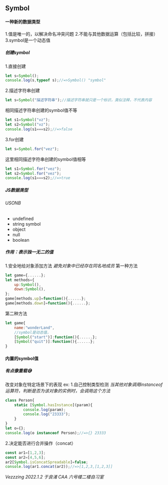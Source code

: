## Symbol
#### 一种新的数据类型
1.值是唯一的，以解决命名冲突问题
2.不能与其他数据运算（包括比较，拼接）
3.symbol是一个动态值
##### 创建symbol
1.直接创建
```javascript
let s=Symbol();
console.log(s,typeof s);//=>Symbol() "symbol"
```
2.描述字符串创建
```javascript
let s=Symbol("描述字符串");//描述字符串就只是一个标识，类似注释，不代表内容
```
相同描述字符串创建的symbol值不等
```javascript
let s1=Symbol("vz");
let s2=Symbol("vz");
console.log(s1===s2);//=>false
```
3.for创建
```javascript
let s=Symbol.for("vez");
```
这里相同描述字符串创建的symbol值相等
```javascript
let s1=Symbol.for("vez");
let s2=Symbol.for("vez");
console.log(s1===s2);//=>true
```
##### JS数据类型 
###### USONB
* undefined
* string symbol
* object
* null
* boolean
##### 作用：表示独一无二的值
1.安全地给对象添加方法
*避免对象中已经存在同名地成员*
第一种方法
```javascript
let game={......};
let methods={
    up:Symbol(),
    down:Symbol(),
};
game[methods.up]=function(){......};
game[methods.down]=function(){......};
```
第二种方法
```javascript
let game{
    name:"wonderLand",
    //symbol是动态值，
    [Symbol("start")]:function(){......};
    [Symbol("quit")]:function(){......};
}
```
#### 内置的symbol值
##### 有点像重载😅
改变对象在特定场景下的表现
ex:
1.自己控制类型检测
*当其他对象调用instanceof运算符，判断是否为该对象的实例时，会调用这个方法*
```javascript
class Person{
    static [Symbol.hasInstance](param){
        console.log(param);
        console.log("23333");
    }
}
let o={};
console.log(o instanceof Person);//=>{} 23333
```
2.决定能否进行合并操作（concat）
```javascript
const ar1=[1,2,3];
const ar2=[4,5,6];
ar2[Symbol.isConcatSpreadable]=false;
console.log(ar1.concat(ar2));//=>[1,2,3,[1,2,3]]
```
*Vezzzing 2022.1.2 于良渚 CAA 六号楼二楼自习室*
